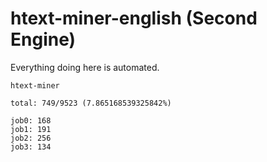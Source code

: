 # htext-miner-english (Second Engine)

Everything doing here is automated.

```
htext-miner

total: 749/9523 (7.865168539325842%)

job0: 168
job1: 191
job2: 256
job3: 134
```